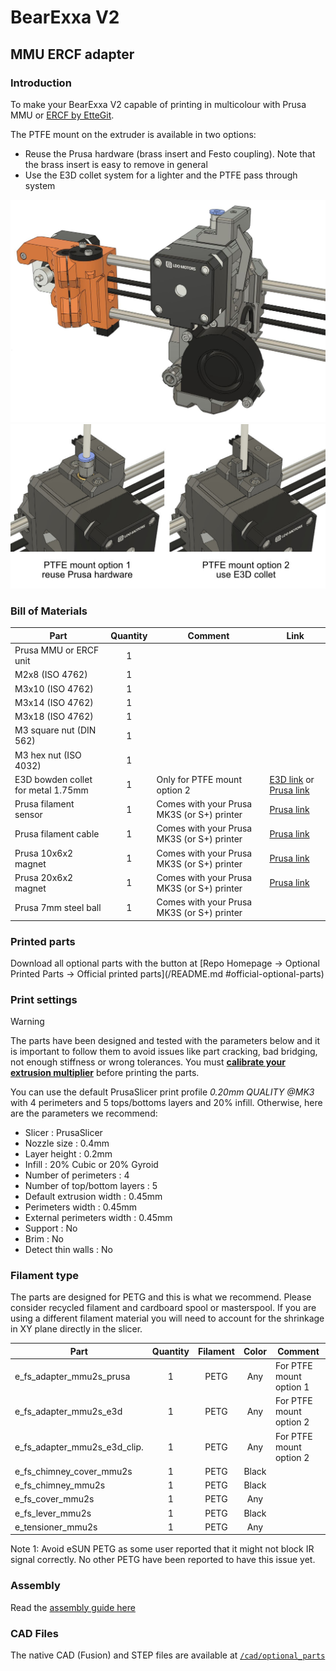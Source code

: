 # BearExxa V2

## MMU ERCF adapter


### Introduction

To make your BearExxa V2 capable of printing in multicolour with Prusa MMU or [ERCF by EtteGit](https://github.com/EtteGit/EnragedRabbitProject).

The PTFE mount on the extruder is available in two options:
  - Reuse the Prusa hardware (brass insert and Festo coupling). Note that the brass insert is easy to remove in general
  - Use the E3D collet system for a lighter and the PTFE pass through system

![Introduction Bearexxa V2 MMU intro](images/intro.jpg)
![Introduction Bearexxa V2 MMU PTFE options](images/mmu_options.jpg)


### Bill of Materials

| Part                               | Quantity | Comment | Link |
|------------------------------------|:--------:|---------|------|
| Prusa MMU or ERCF unit             |     1    |         |      |
| M2x8 (ISO 4762)                    |     1    |         |      |
| M3x10 (ISO 4762)                   |     1    |         |      |
| M3x14 (ISO 4762)                   |     1    |         |      |
| M3x18 (ISO 4762)                   |     1    |         |      |
| M3 square nut (DIN 562)            |     1    |         |      |
| M3 hex nut (ISO 4032)              |     1    |         |      |
| E3D bowden collet for metal 1.75mm |     1    | Only for PTFE mount option 2 | [E3D link](https://e3d-online.com/products/embedded-bowden-coupling-for-metal) or [Prusa link](https://www.prusa3d.com/product/heatsink-collet/) |
| Prusa filament sensor              |     1    | Comes with your Prusa MK3S (or S+) printer | [Prusa link](https://www.prusa3d.com/product/ir-filament-sensor/) |
| Prusa filament cable               |     1    | Comes with your Prusa MK3S (or S+) printer | [Prusa link](https://www.prusa3d.com/product/filament-sensor-einsy-cable/) |
| Prusa 10x6x2 magnet                |     1    | Comes with your Prusa MK3S (or S+) printer | [Prusa link](https://www.prusa3d.com/product/set-of-magnets-mk2-5s-mk3-s/) |
| Prusa 20x6x2 magnet                |     1    | Comes with your Prusa MK3S (or S+) printer | [Prusa link](https://www.prusa3d.com/product/set-of-magnets-mk2-5s-mk3-s/) |
| Prusa 7mm steel ball               |     1    | Comes with your Prusa MK3S (or S+) printer |  |


### Printed parts

Download all optional parts with the button at [Repo Homepage -> Optional Printed Parts -> Official printed parts](/README.md
#official-optional-parts)


### Print settings

> [!WARNING]
> The parts have been designed and tested with the parameters below and it is important to follow them to avoid issues like part cracking, bad bridging, not enough stiffness or wrong tolerances. You must [**calibrate your extrusion multiplier**](https://guides.bear-lab.com/Guide/Extrusion+multiplier+and+filament+diameter/8?lang=en) before printing the parts.

You can use the default PrusaSlicer print profile *0.20mm QUALITY @MK3* with 4 perimeters and 5 tops/bottoms layers and 20% infill. Otherwise, here are the parameters we recommend:

  * Slicer : PrusaSlicer
  * Nozzle size : 0.4mm
  * Layer height : 0.2mm
  * Infill : 20% Cubic or 20% Gyroid
  * Number of perimeters : 4
  * Number of top/bottom layers : 5
  * Default extrusion width : 0.45mm
  * Perimeters width : 0.45mm
  * External perimeters width : 0.45mm
  * Support : No
  * Brim : No
  * Detect thin walls : No



### Filament type

The parts are designed for PETG and this is what we recommend. Please consider recycled filament and cardboard spool or masterspool. If you are using a different filament material you will need to account for the shrinkage in XY plane directly in the slicer.

| Part                         | Quantity |    Filament    |  Color  | Comment                 |
|------------------------------|:--------:|:--------------:|:-------:|-------------------------|
| e_fs_adapter_mmu2s_prusa     |     1    |      PETG      |  Any    | For PTFE mount option 1 |
| e_fs_adapter_mmu2s_e3d       |     1    |      PETG      |  Any    | For PTFE mount option 2 |
| e_fs_adapter_mmu2s_e3d_clip. |     1    |      PETG      |  Any    | For PTFE mount option 2 |
| e_fs_chimney_cover_mmu2s     |     1    |      PETG      |  Black  |                         |
| e_fs_chimney_mmu2s           |     1    |      PETG      |  Black  |                         |
| e_fs_cover_mmu2s             |     1    |      PETG      |  Any    |                         |
| e_fs_lever_mmu2s             |     1    |      PETG      |  Black  |                         |
| e_tensioner_mmu2s            |     1    |      PETG      |  Any    |                         |

Note 1: Avoid eSUN PETG as some user reported that it might not block IR signal correctly. No other PETG have been reported to have this issue yet.


### Assembly

Read the [assembly guide here](assembly_guide/mmu_assembly_guide.pdf)


### CAD Files

The native CAD (Fusion) and STEP files are available at [`/cad/optional_parts`](/cad/optional_parts)